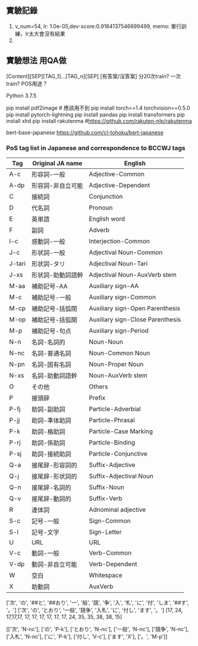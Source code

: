 ## 實驗記錄
1. v_num=54, lr: 1.0e-05,dev-score:0.9184137546699499,  memo: 單行訓練，lr太大會沒有結果
2. 



## 實驗想法 用QA做
[Content][SEP][TAG_1]...[TAG_n][SEP]
[有答案/沒答案]
分20次train?
一次train?
POS用途？

Python 3.7.5

pip install pdf2image # 應該用不到
pip install torch==1.4 torchvision==0.5.0
pip install pytorch-lightning
pip install pandas
pip install transformers
pip install xlrd
pip install rakutenma #https://github.com/rakuten-nlp/rakutenma

bert-base-japanese
https://github.com/cl-tohoku/bert-japanese

### PoS tag list in Japanese and correspondence to BCCWJ tags

| Tag  | Original JA name | English             |
| ---  | ---------------- | ------------------  |
| A-c  | 形容詞-一般       | Adjective-Common    |
| A-dp | 形容詞-非自立可能  | Adjective-Dependent |
| C    | 接続詞            | Conjunction         |
| D    | 代名詞            | Pronoun             |
| E    | 英単語            | English word        |
| F    | 副詞              | Adverb              |
| I-c  | 感動詞-一般        | Interjection-Common |
| J-c  | 形状詞-一般        | Adjectival Noun-Common |
| J-tari | 形状詞-タリ      | Adjectival Noun-Tari |
| J-xs | 形状詞-助動詞語幹   | Adjectival Noun-AuxVerb stem |
| M-aa | 補助記号-AA        | Auxiliary sign-AA |
| M-c  | 補助記号-一般      | Auxiliary sign-Common |
| M-cp | 補助記号-括弧閉    | Auxiliary sign-Open Parenthesis |
| M-op | 補助記号-括弧開    | Auxiliary sign-Close Parenthesis |
| M-p  | 補助記号-句点      | Auxiliary sign-Period |
| N-n  | 名詞-名詞的        | Noun-Noun |
| N-nc | 名詞-普通名詞      | Noun-Common Noun |
| N-pn | 名詞-固有名詞      | Noun-Proper Noun |
| N-xs | 名詞-助動詞語幹    | Noun-AuxVerb stem |
| O    | その他            | Others            |
| P    | 接頭辞             | Prefix |
| P-fj | 助詞-副助詞        | Particle-Adverbial |
| P-jj | 助詞-準体助詞      | Particle-Phrasal |
| P-k  | 助詞-格助詞        | Particle-Case Marking |
| P-rj | 助詞-係助詞        | Particle-Binding |
| P-sj | 助詞-接続助詞      | Particle-Conjunctive |
| Q-a  | 接尾辞-形容詞的    | Suffix-Adjective |
| Q-j  | 接尾辞-形状詞的    | Suffix-Adjectival Noun |
| Q-n  | 接尾辞-名詞的      | Suffix-Noun |
| Q-v  | 接尾辞-動詞的      | Suffix-Verb |
| R    | 連体詞            | Adnominal adjective |
| S-c  | 記号-一般         | Sign-Common |
| S-l  | 記号-文字         | Sign-Letter  |
| U    | URL              | URL         |
| V-c  | 動詞-一般         | Verb-Common |
| V-dp | 動詞-非自立可能    | Verb-Dependent |
| W    | 空白              | Whitespace |
| X    | 助動詞            | AuxVerb |


['次', 'の', '##と', '##おり', '一', '般', '競', '争', '入', '札', 'に', '付', 'しま', '##す', '。']
['次', 'の', 'とおり',         '一般',     '競争',     '入札',     'に', '付し', 'ます',       '。']
[17,   24,  17,17,17,        17, 17,     17, 17,    17, 17,     24,  35, 35, 38, 38,      15]

[['次', 'N-nc'], ['の', 'P-k'], ['とおり', 'N-nc'], ['一般', 'N-nc'], ['競争', 'N-nc'], ['入札', 'N-nc'], ['に', 'P-k'], ['付し', 'V-c'], ['ます', 'X'], ['。', 'M-p']]
